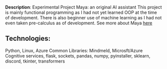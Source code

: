 **Description**: Experimental Project Maya: an original AI assistant
This project is mainly functional programming as I had not yet learned OOP at the time of development. There is also beginner use of machine learning as I had not even taken pre-calculus as of development.
See more about Maya [here][def]
## Technologies: 
Python, Linux, Azure
Common Libraries: Mindmeld, Microsft/Azure Cognitive services, flask, sockets, pandas, numpy, pyinstaller, sklearn, discord, tkinter, transformers

[def]: https://github.com/Ca1eb9/Maya